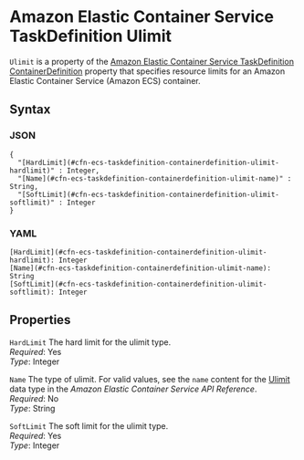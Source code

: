 # Amazon Elastic Container Service TaskDefinition Ulimit<a name="aws-properties-ecs-taskdefinition-containerdefinitions-ulimit"></a>

`Ulimit` is a property of the [Amazon Elastic Container Service TaskDefinition ContainerDefinition](aws-properties-ecs-taskdefinition-containerdefinitions.md) property that specifies resource limits for an Amazon Elastic Container Service \(Amazon ECS\) container\.

## Syntax<a name="w2922ab1c21c10d102c21c85b5"></a>

### JSON<a name="aws-properties-ecs-taskdefinition-containerdefinitions-ulimit-syntax.json"></a>

```
{
  "[HardLimit](#cfn-ecs-taskdefinition-containerdefinition-ulimit-hardlimit)" : Integer,
  "[Name](#cfn-ecs-taskdefinition-containerdefinition-ulimit-name)" : String,
  "[SoftLimit](#cfn-ecs-taskdefinition-containerdefinition-ulimit-softlimit)" : Integer
}
```

### YAML<a name="aws-properties-ecs-taskdefinition-containerdefinitions-ulimit-syntax.yaml"></a>

```
[HardLimit](#cfn-ecs-taskdefinition-containerdefinition-ulimit-hardlimit): Integer
[Name](#cfn-ecs-taskdefinition-containerdefinition-ulimit-name): String
[SoftLimit](#cfn-ecs-taskdefinition-containerdefinition-ulimit-softlimit): Integer
```

## Properties<a name="w2922ab1c21c10d102c21c85b7"></a>

`HardLimit`  <a name="cfn-ecs-taskdefinition-containerdefinition-ulimit-hardlimit"></a>
The hard limit for the ulimit type\.  
*Required*: Yes  
*Type*: Integer

`Name`  <a name="cfn-ecs-taskdefinition-containerdefinition-ulimit-name"></a>
The type of ulimit\. For valid values, see the `name` content for the [Ulimit](https://docs.aws.amazon.com/AmazonECS/latest/APIReference/API_Ulimit.html) data type in the *Amazon Elastic Container Service API Reference*\.  
*Required*: No  
*Type*: String

`SoftLimit`  <a name="cfn-ecs-taskdefinition-containerdefinition-ulimit-softlimit"></a>
The soft limit for the ulimit type\.  
*Required*: Yes  
*Type*: Integer